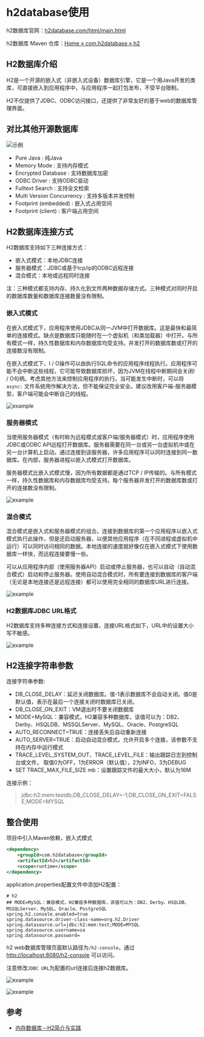 # h2database使用

h2数据库官网：[h2database.com/html/main.html](https://www.h2database.com/html/main.html)

h2数据库 Maven 仓库：[Home » com.h2database » h2](https://mvnrepository.com/artifact/com.h2database/h2)

## H2数据库介绍

H2是一个开源的嵌入式（非嵌入式设备）数据库引擎，它是一个用Java开发的类库，可直接嵌入到应用程序中，与应用程序一起打包发布，不受平台限制。

H2不仅提供了JDBC、ODBC访问接口，还提供了非常友好的基于web的数据库管理界面。

## 对比其他开源数据库

![示例](/IMG/h2database/001.png)

- Pure Java : 纯Java
- Memory Mode : 支持内存模式
- Encrypted Database : 支持数据库加密
- ODBC Driver : 支持ODBC驱动
- Fulltext Search : 支持全文检索
- Multi Version Concurrency : 支持多版本并发控制
- Footprint (embedded) : 嵌入式占用空间
- Footprint (client) : 客户端占用空间

## H2数据库连接方式

H2数据库支持如下三种连接方式：

- 嵌入式模式：本地JDBC连接
- 服务器模式：JDBC或基于tcp/ip的ODBC远程连接
- 混合模式：本地或远程同时连接

注：三种模式都支持内存、持久化到文件两种数据存储方式。三种模式对同时开启的数据库数量和数据库连接数量没有限制。

### 嵌入式模式

在嵌入式模式下，应用程序使用JDBC从同一JVM中打开数据库。这是最快和最简单的连接模式。缺点是数据库只能随时在一个虚拟机（和类加载器）中打开。与所有模式一样，持久性数据库和内存数据库均受支持。并发打开的数据库数或打开的连接数没有限制。

在嵌入式模式下，I / O操作可以由执行SQL命令的应用程序线程执行。应用程序可能不会中断这些线程，它可能导致数据库损坏，因为JVM在线程中断期间会关闭I / O句柄。考虑其他方法来控制应用程序的执行。当可能发生中断时，可以将 `async:` 文件系统用作解决方法，但不能保证完全安全。建议改用客户端-服务器模型，客户端可能会中断自己的线程。

![example](/IMG/h2database/002.png)

### 服务器模式

当使用服务器模式（有时称为远程模式或客户端/服务器模式）时，应用程序使用JDBC或ODBC API远程打开数据库。服务器需要在同一台或另一台虚拟机中或在另一台计算机上启动。通过连接到该服务器，许多应用程序可以同时连接到同一数据库。在内部，服务器进程以嵌入式模式打开数据库。

服务器模式比嵌入式模式慢，因为所有数据都是通过TCP / IP传输的。与所有模式一样，持久性数据库和内存数据库均受支持。每个服务器并发打开的数据库数或打开的连接数没有限制。

![example](/IMG/h2database/003.png)

### 混合模式

混合模式是嵌入式和服务器模式的组合。连接到数据库的第一个应用程序以嵌入式模式执行此操作，但是还启动服务器，以便其他应用程序（在不同进程或虚拟机中运行）可以同时访问相同的数据。本地连接的速度就好像仅在嵌入式模式下使用数据库一样快，而远程连接要慢一些。

可以从应用程序内部（使用服务器API）启动或停止服务器，也可以自动（自动混合模式）启动和停止服务器。使用自动混合模式时，所有要连接到数据库的客户端（无论是本地连接还是远程连接）都可以使用完全相同的数据库URL进行连接。

![example](/IMG/h2database/004.png)

### H2数据库JDBC URL格式

H2数据库支持多种连接方式和连接设置，连接URL格式如下，URL中的设置大小写不敏感。

![example](/IMG/h2database/007.png)

## H2连接字符串参数

连接字符串参数:

- DB_CLOSE_DELAY：延迟关闭数据库。值-1表示数据库不会自动关闭。值0是默认值，表示在最后一个连接关闭时数据库已关闭。
- DB_CLOSE_ON_EXIT：VM退出时不要关闭数据库
- MODE=MySQL：兼容模式，H2兼容多种数据库，该值可以为：DB2、Derby、HSQLDB、MSSQLServer、MySQL、Oracle、PostgreSQL
- AUTO_RECONNECT=TRUE：连接丢失后自动重新连接
- AUTO_SERVER=TRUE：启动自动混合模式，允许开启多个连接，该参数不支持在内存中运行模式
- TRACE_LEVEL_SYSTEM_OUT、TRACE_LEVEL_FILE：输出跟踪日志到控制台或文件， 取值0为OFF，1为ERROR（默认值），2为INFO，3为DEBUG
- SET TRACE_MAX_FILE_SIZE mb：设置跟踪文件的最大大小，默认为16M

连接示例：

> jdbc:h2:mem:testdb;DB_CLOSE_DELAY=-1;DB_CLOSE_ON_EXIT=FALSE;MODE=MYSQL

## 整合使用

项目中引入Maven依赖，嵌入式模式

```xml
<dependency>
    <groupId>com.h2database</groupId>
    <artifactId>h2</artifactId>
    <scope>runtime</scope>
</dependency>
```

application.properties配置文件中添加H2配置：

```properties
# h2
## MODE=MySQL：兼容模式，H2兼容多种数据库，该值可以为：DB2、Derby、HSQLDB、MSSQLServer、MySQL、Oracle、PostgreSQL
spring.h2.console.enabled=true
spring.datasource.driver-class-name=org.h2.Driver
spring.datasource.url=jdbc:h2:mem:test;MODE=MYSQL
spring.datasource.username=sa
spring.datasource.password=
```

h2 web数据库管理页面默认路径为`/h2-console`，通过 <http://localhost:8080/h2-console> 可以访问。

注意修改`JDBC URL`为配置的url连接后连接h2数据库。

![example](/IMG/h2database/005.png)

![example](/IMG/h2database/006.png)

## 参考

- [内存数据库－H2简介与实践](https://blog.csdn.net/xktxoo/article/details/78014739)

